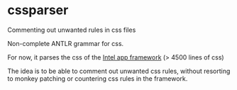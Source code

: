 # cssparser
Commenting out unwanted rules in css files

Non-complete ANTLR grammar for css.

For now, it parses the css of the [Intel app framework](http://app-framework-software.intel.com/) (> 4500 lines of css)

The idea is to be able to comment out unwanted css rules, without resorting to monkey patching or countering css rules in the framework.

